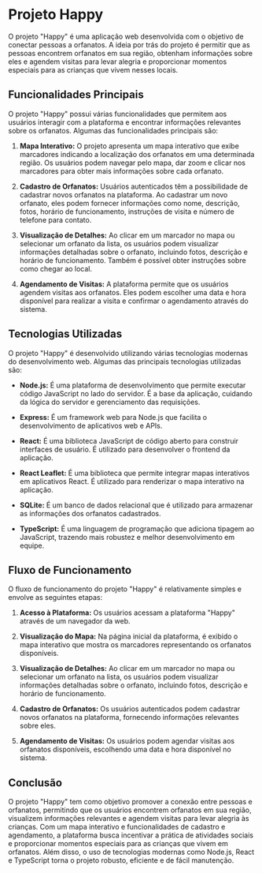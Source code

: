 # Projeto Happy

O projeto "Happy" é uma aplicação web desenvolvida com o objetivo de conectar pessoas a orfanatos. A ideia por trás do projeto é permitir que as pessoas encontrem orfanatos em sua região, obtenham informações sobre eles e agendem visitas para levar alegria e proporcionar momentos especiais para as crianças que vivem nesses locais.

## Funcionalidades Principais

O projeto "Happy" possui várias funcionalidades que permitem aos usuários interagir com a plataforma e encontrar informações relevantes sobre os orfanatos. Algumas das funcionalidades principais são:

1. **Mapa Interativo:** O projeto apresenta um mapa interativo que exibe marcadores indicando a localização dos orfanatos em uma determinada região. Os usuários podem navegar pelo mapa, dar zoom e clicar nos marcadores para obter mais informações sobre cada orfanato.

2. **Cadastro de Orfanatos:** Usuários autenticados têm a possibilidade de cadastrar novos orfanatos na plataforma. Ao cadastrar um novo orfanato, eles podem fornecer informações como nome, descrição, fotos, horário de funcionamento, instruções de visita e número de telefone para contato.

3. **Visualização de Detalhes:** Ao clicar em um marcador no mapa ou selecionar um orfanato da lista, os usuários podem visualizar informações detalhadas sobre o orfanato, incluindo fotos, descrição e horário de funcionamento. Também é possível obter instruções sobre como chegar ao local.

4. **Agendamento de Visitas:** A plataforma permite que os usuários agendem visitas aos orfanatos. Eles podem escolher uma data e hora disponível para realizar a visita e confirmar o agendamento através do sistema.

## Tecnologias Utilizadas

O projeto "Happy" é desenvolvido utilizando várias tecnologias modernas do desenvolvimento web. Algumas das principais tecnologias utilizadas são:

- **Node.js:** É uma plataforma de desenvolvimento que permite executar código JavaScript no lado do servidor. É a base da aplicação, cuidando da lógica do servidor e gerenciamento das requisições.

- **Express:** É um framework web para Node.js que facilita o desenvolvimento de aplicativos web e APIs.

- **React:** É uma biblioteca JavaScript de código aberto para construir interfaces de usuário. É utilizado para desenvolver o frontend da aplicação.

- **React Leaflet:** É uma biblioteca que permite integrar mapas interativos em aplicativos React. É utilizado para renderizar o mapa interativo na aplicação.

- **SQLite:** É um banco de dados relacional que é utilizado para armazenar as informações dos orfanatos cadastrados.

- **TypeScript:** É uma linguagem de programação que adiciona tipagem ao JavaScript, trazendo mais robustez e melhor desenvolvimento em equipe.

## Fluxo de Funcionamento

O fluxo de funcionamento do projeto "Happy" é relativamente simples e envolve as seguintes etapas:

1. **Acesso à Plataforma:** Os usuários acessam a plataforma "Happy" através de um navegador da web.

2. **Visualização do Mapa:** Na página inicial da plataforma, é exibido o mapa interativo que mostra os marcadores representando os orfanatos disponíveis.

3. **Visualização de Detalhes:** Ao clicar em um marcador no mapa ou selecionar um orfanato na lista, os usuários podem visualizar informações detalhadas sobre o orfanato, incluindo fotos, descrição e horário de funcionamento.

4. **Cadastro de Orfanatos:** Os usuários autenticados podem cadastrar novos orfanatos na plataforma, fornecendo informações relevantes sobre eles.

5. **Agendamento de Visitas:** Os usuários podem agendar visitas aos orfanatos disponíveis, escolhendo uma data e hora disponível no sistema.

## Conclusão

O projeto "Happy" tem como objetivo promover a conexão entre pessoas e orfanatos, permitindo que os usuários encontrem orfanatos em sua região, visualizem informações relevantes e agendem visitas para levar alegria às crianças. Com um mapa interativo e funcionalidades de cadastro e agendamento, a plataforma busca incentivar a prática de atividades sociais e proporcionar momentos especiais para as crianças que vivem em orfanatos. Além disso, o uso de tecnologias modernas como Node.js, React e TypeScript torna o projeto robusto, eficiente e de fácil manutenção.
